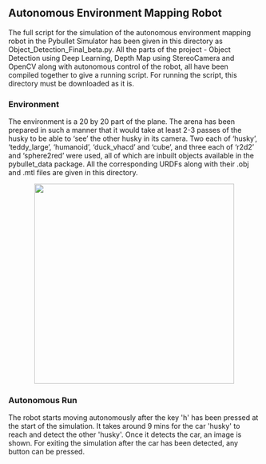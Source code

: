## Autonomous Environment Mapping Robot
The full script for the simulation of the autonomous environment mapping robot in the Pybullet Simulator has been given in this directory as Object_Detection_Final_beta.py. All the parts of the project - Object Detection using Deep Learning, Depth Map using StereoCamera and OpenCV along with autonomous control of the robot, all have been compiled together to give a running script. For running the script, this directory must be downloaded as it is. 

### Environment
The environment is a 20 by 20 part of the plane. The arena has been prepared in such a manner that it would take at least 2-3 passes of the husky to be able to ‘see’ the other husky in its camera. Two each of ‘husky’, ‘teddy_large’, ‘humanoid’, ‘duck_vhacd’ and ‘cube’, and three each of ‘r2d2’ and ‘sphere2red’ were used, all of which are inbuilt objects available in the pybullet_data package. All the corresponding URDFs along with their .obj and .mtl files are given in this directory.
<p align="center">
 <img  width="400" height="400" src="https://github.com/Terabyte17/Autonomous-Room-Mapping-Robot/blob/master/Grid%20Media/Grid.png">
</p>


### Autonomous Run
The robot starts moving autonomously after the key 'h' has been pressed at the start of the simulation. It takes around 9 mins for the car 'husky' to reach and detect the other 'husky'. Once it detects the car, an image is shown. For exiting the simulation after the car has been detected, any button can be pressed.
